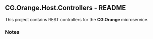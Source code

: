 
## CG.Orange.Host.Controllers - README

This project contains REST controllers for the **CG.Orange** microservice.

### Notes



